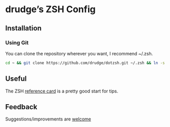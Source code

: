 # drudge’s ZSH Config

## Installation

### Using Git

You can clone the repository wherever you want, I recommend ~/.zsh.

```bash
cd ~ && git clone https://github.com/drudge/dotzsh.git ~/.zsh && ln -s ~/.zsh/config ~/.zshrc
```

## Useful

The ZSH [reference card](http://www.bash2zsh.com/zsh_refcard/refcard.pdf) is a pretty good start for tips.

## Feedback

Suggestions/improvements are [welcome](https://github.com/drudge/dotzsh/issues)